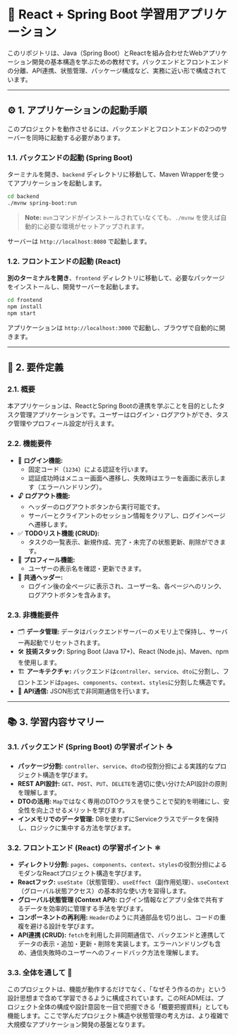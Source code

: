 # 🚀 React + Spring Boot 学習用アプリケーション

このリポジトリは、Java（Spring Boot）とReactを組み合わせたWebアプリケーション開発の基本構造を学ぶための教材です。バックエンドとフロントエンドの分離、API連携、状態管理、パッケージ構成など、実務に近い形で構成されています。

---

## ⚙️ 1. アプリケーションの起動手順

このプロジェクトを動作させるには、バックエンドとフロントエンドの2つのサーバーを同時に起動する必要があります。

### 1.1. バックエンドの起動 (Spring Boot)

ターミナルを開き、`backend` ディレクトリに移動して、Maven Wrapperを使ってアプリケーションを起動します。

```bash
cd backend
./mvnw spring-boot:run
```

> **Note:** `mvn`コマンドがインストールされていなくても、`./mvnw` を使えば自動的に必要な環境がセットアップされます。

サーバーは `http://localhost:8080` で起動します。

### 1.2. フロントエンドの起動 (React)

**別のターミナルを開き**、`frontend` ディレクトリに移動して、必要なパッケージをインストールし、開発サーバーを起動します。

```bash
cd frontend
npm install
npm start
```

アプリケーションは `http://localhost:3000` で起動し、ブラウザで自動的に開きます。

---

## 📌 2. 要件定義

### 2.1. 概要

本アプリケーションは、ReactとSpring Bootの連携を学ぶことを目的としたタスク管理アプリケーションです。ユーザーはログイン・ログアウトができ、タスク管理やプロフィール設定が行えます。

### 2.2. 機能要件

- 🔐 **ログイン機能:**
  - 固定コード（`1234`）による認証を行います。
  - 認証成功時はメニュー画面へ遷移し、失敗時はエラーを画面に表示します（エラーハンドリング）。
- 🔓 **ログアウト機能:**
  - ヘッダーのログアウトボタンから実行可能です。
  - サーバーとクライアントのセッション情報をクリアし、ログインページへ遷移します。
- ✅ **TODOリスト機能 (CRUD):**
  - タスクの一覧表示、新規作成、完了・未完了の状態更新、削除ができます。
- 👤 **プロフィール機能:**
  - ユーザーの表示名を確認・更新できます。
- 🧩 **共通ヘッダー:**
  - ログイン後の全ページに表示され、ユーザー名、各ページへのリンク、ログアウトボタンを含みます。

### 2.3. 非機能要件

- 🗂 **データ管理:** データはバックエンドサーバーのメモリ上で保持し、サーバー再起動でリセットされます。
- 🛠 **技術スタック:** Spring Boot (Java 17+)、React (Node.js)、Maven、npmを使用します。
- 🏗 **アーキテクチャ:** バックエンドは`controller`、`service`、`dto`に分割し、フロントエンドは`pages`、`components`、`context`、`styles`に分割した構造です。
- 🔄 **API通信:** JSON形式で非同期通信を行います。

---

## 📚 3. 学習内容サマリー

### 3.1. バックエンド (Spring Boot) の学習ポイント ☕️

- **パッケージ分割:** `controller`、`service`、`dto`の役割分担による実践的なプロジェクト構造を学びます。
- **REST API設計:** `GET`、`POST`、`PUT`、`DELETE`を適切に使い分けたAPI設計の原則を理解します。
- **DTOの活用:** `Map`ではなく専用のDTOクラスを使うことで契約を明確にし、安全性を向上させるメリットを学びます。
- **インメモリでのデータ管理:** DBを使わずにServiceクラスでデータを保持し、ロジックに集中する方法を学びます。

### 3.2. フロントエンド (React) の学習ポイント ⚛️

- **ディレクトリ分割:** `pages`、`components`、`context`、`styles`の役割分担によるモダンなReactプロジェクト構造を学びます。
- **Reactフック:** `useState`（状態管理）、`useEffect`（副作用処理）、`useContext`（グローバル状態アクセス）の基本的な使い方を習得します。
- **グローバル状態管理 (Context API):** ログイン情報などアプリ全体で共有するデータを効率的に管理する手法を学びます。
- **コンポーネントの再利用:** `Header`のように共通部品を切り出し、コードの重複を避ける設計を学びます。
- **API連携 (CRUD):** `fetch`を利用した非同期通信で、バックエンドと連携してデータの表示・追加・更新・削除を実装します。エラーハンドリングも含め、通信失敗時のユーザーへのフィードバック方法を理解します。

### 3.3. 全体を通して 🧠

このプロジェクトは、機能が動作するだけでなく、「なぜそう作るのか」という設計思想まで含めて学習できるように構成されています。このREADMEは、プロジェクト全体の構成や設計意図を一目で把握できる「概要把握資料」としても機能します。ここで学んだプロジェクト構造や状態管理の考え方は、より複雑で大規模なアプリケーション開発の基盤となります。